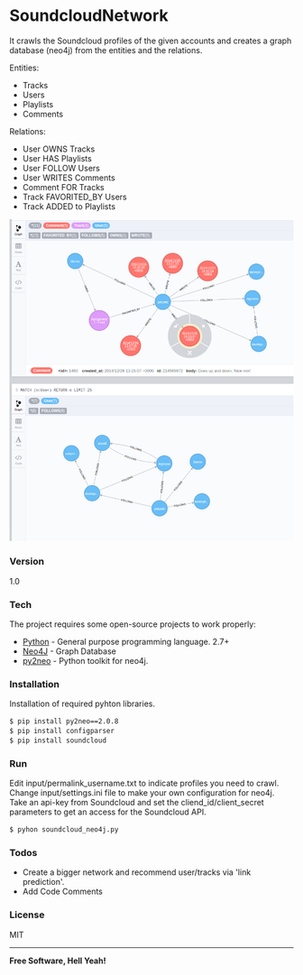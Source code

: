 # SoundcloudNetwork

It crawls the Soundcloud profiles of the given accounts and creates a graph database (neo4j) from the entities and the relations. 

Entities:
  - Tracks
  - Users
  - Playlists
  - Comments

Relations:
  - User OWNS Tracks
  - User HAS Playlists
  - User FOLLOW Users
  - User WRITES Comments
  - Comment FOR Tracks
  - Track FAVORITED_BY Users
  - Track ADDED to Playlists

![Alt Text](https://github.com/pekzeki/SoundcloudNetwork/blob/master/output/neo4j-snapshot.png)

### Version
1.0

### Tech

The project requires some open-source projects to work properly:

* [Python] - General purpose programming language. 2.7+
* [Neo4J] - Graph Database
* [py2neo] - Python toolkit for neo4j.

### Installation

Installation of required pyhton libraries.

```sh
$ pip install py2neo==2.0.8
$ pip install configparser
$ pip install soundcloud
```

### Run

Edit input/permalink_username.txt to indicate profiles you need to crawl.
Change input/settings.ini file to make your own configuration for neo4j. Take an api-key from Soundcloud and set the cliend_id/client_secret parameters to get an access for the Soundcloud API. 

```sh
$ pyhon soundcloud_neo4j.py
```

### Todos

 - Create a bigger network and recommend user/tracks via 'link prediction'. 
 - Add Code Comments

### License
MIT

----

**Free Software, Hell Yeah!**

[//]: # 
   [Python]: <https://www.python.org/>
   [py2neo]: <http://py2neo.org/>
   [Neo4J]: <https://neo4j.com/>


